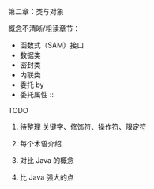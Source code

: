 第二章：类与对象

概念不清晰/粗读章节：

- 函数式（SAM）接口
- 数据类
- 密封类
- 内联类
- 委托  by
- 委托属性  ::


TODO

1. 待整理 关键字、修饰符、操作符、限定符

2. 每个术语介绍

3. 对比 Java 的概念

4. 比 Java 强大的点
